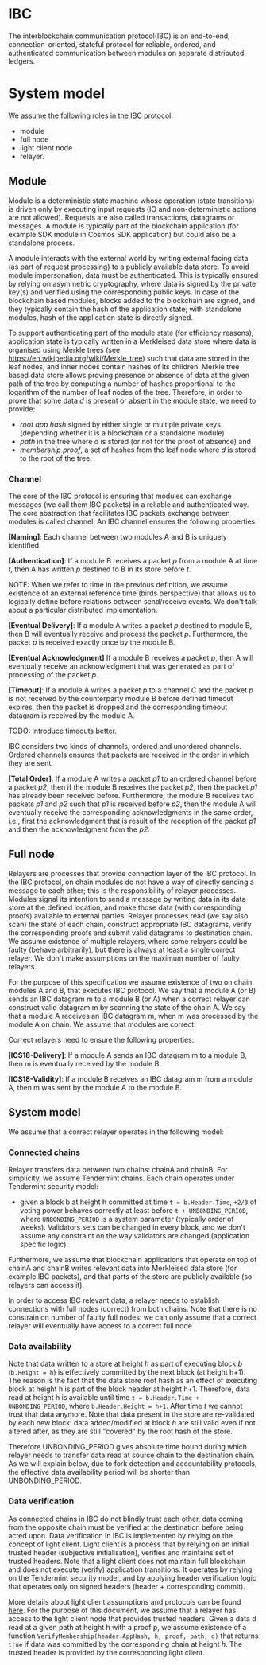 # IBC 

The interblockchain communication protocol(IBC) is an end-to-end, connection-oriented, stateful
protocol for reliable, ordered, and authenticated communication between modules on separate distributed
ledgers. 

# System model

We assume the following roles in the IBC protocol:

- module
- full node
- light client node
- relayer. 

## Module

Module is a deterministic state machine whose operation (state transitions) is driven only by executing
input requests (IO and non-deterministic actions are not allowed). Requests are also called transactions, 
datagrams or messages. A module is typically part of the blockchain application (for example SDK module in Cosmos SDK
application) but could also be a standalone process. 

A module interacts with the external world by writing external facing data (as part of request processing) to a 
publicly available data store. To avoid module impersonation, data must be authenticated. This is typically ensured
by relying on asymmetric cryptography, where data is signed by the private key(s) and verified using the corresponding
public keys. In case of the blockchain based modules, blocks added to the blockchain are signed, and they typically 
contain the hash of the application state; with standalone modules, hash of the application state is directly signed.

To support authenticating part of the module state (for efficiency reasons), application state is typically written in
a Merkleised data store where data is organised using Merkle trees (see https://en.wikipedia.org/wiki/Merkle_tree) such
that data are stored in the leaf nodes, and inner nodes contain hashes of its children. Merkle tree based data store 
allows proving presence or absence of data at the given path of the tree by computing a number of hashes proportional 
to the logarithm of the number of leaf nodes of the tree. Therefore, in order to prove that some data *d* is present 
or absent in the module state, we need to provide:

- *root app hash* signed by either single or multiple private keys (depending whether it is a blockchain or a 
standalone module) 
- *path* in the tree where *d* is stored (or not for the proof of absence) and 
- *membership proof*, a set of hashes from the leaf node where *d* is stored to the root of the tree.     

### Channel

The core of the IBC protocol is ensuring that modules can exchange messages (we call them IBC packets) in a 
reliable and authenticated way. The core abstraction that facilitates IBC packets exchange between modules is called 
channel. An IBC channel ensures the following properties:

**[Naming]**: Each channel between two modules A and B is uniquely identified. 

**[Authentication]**: If a module B receives a packet *p* from a module A at time *t*, then A has written *p* destined 
to B in its store before *t*. 

NOTE: When we refer to time in the previous definition, we assume existence of an external reference time 
(birds perspective) that allows us to logically define before relations between send/receive events. We don't talk 
about a particular distributed implementation.      

**[Eventual Delivery]**: If a module A writes a packet *p* destined to module B, then B will eventually receive and
process the packet *p*. Furthermore, the packet *p* is received exactly once by the module B. 

**[Eventual Acknowledgment]** If a module B receives a packet *p*, then A will eventually receive an acknowledgment
that was generated as part of processing of the packet *p*.

**[Timeout]**: If a module A writes a packet *p* to a channel *C* and the packet *p* is not received by the counterparty 
module B before defined timeout expires, then the packet is dropped and the corresponding timeout datagram is received by the 
module A. 

TODO: Introduce timeouts better. 
                              
IBC considers two kinds of channels, ordered and unordered channels. Ordered channels ensures that packets are received
in the order in which they are sent.

**[Total Order]**: If a module A writes a packet *p1* to an ordered channel before a packet *p2*, then if the module
B receives the packet *p2*, then the packet *p1* has already been received before. Furthermore, the module B receives
two packets *p1* and *p2* such that *p1* is received before *p2*, then the module A will eventually receive the 
corresponding acknowledgments in the same order, i.e., first the acknowledgment that is result of the reception of the
packet *p1* and then the acknowledgment from the *p2*.   

 
      
## Full node






Relayers are processes that provide connection layer of the IBC protocol. In the IBC protocol, on chain
modules do not have a way of directly sending a message to each other; this is the responsibility of relayer
processes. Modules signal its intention to send a message by writing data in its data store at the
defined location, and make those data (with corresponding proofs) available to external parties.
Relayer processes read (we say also scan) the state of each chain, construct appropriate IBC datagrams,
verify the corresponding proofs and submit valid datagrams to destination chain.   
We assume existence of multiple relayers, where some relayers could be faulty (behave arbitrarily),
but there is always at least a single correct relayer. We don't make assumptions on the maximum number of 
faulty relayers.

For the purpose of this specification we assume existence of two on chain modules A and B, that executes
IBC protocol. We say that a module A (or B) sends an IBC datagram m to a module B (or A) when a correct
relayer can construct valid datagram m by scanning the state of the chain A. We say that a module A receives
an IBC datagram m, when m was processed by the module A on chain. We assume that modules
are correct.    

Correct relayers need to ensure the following properties:

**[ICS18-Delivery]**: If a module A sends an IBC datagram m to a module B, then m is
eventually received by the module B.

**[ICS18-Validity]**: If a module B receives an IBC datagram m from a module A, 
then m was sent by the module A to the module B.

## System model

We assume that a correct relayer operates in the following model:

### Connected chains

Relayer transfers data between two chains: chainA and chainB. For simplicity, we assume Tendermint chains. 
Each chain operates under Tendermint security model:
- given a block b at height h committed at time `t = b.Header.Time`, `+2/3` of voting power behaves correctly
at least before `t + UNBONDING_PERIOD`, where `UNBONDING_PERIOD` is a system parameter (typically order of weeks).
Validators sets can be changed in every block, and we don't assume any constraint on the way validators are changed
(application specific logic).  

Furthermore, we assume that blockchain applications that operate on top of chainA and chainB writes
relevant data into Merkleised data store (for example IBC packets), and that parts of the store are publicly
available (so relayers can access it). 

In order to access IBC relevant data, a relayer needs to establish connections with full nodes (correct) from 
both chains. Note that there is no constrain on number of faulty full nodes: we can only assume that a correct relayer
will eventually have access to a correct full node. 

### Data availability

Note that data written to a store at height *h* as part of executing block *b* (`b.Height = h`) is effectively committed by 
the next block (at height h+1). The reason is the fact that the data store root hash as an effect of executing block at 
height h is part of the block header at height h+1. Therefore, data read at height h is available until time 
`t = b.Header.Time + UNBONDING_PERIOD`, where `b.Header.Height = h+1`. After time *t* we cannot trust that data anymore.
Note that data present in the store are re-validated by each new block: data added/modified at block *h* are still 
valid even if not altered after, as they are still "covered" by the root hash of the store. 

Therefore UNBONDING_PERIOD gives absolute time bound during which relayer needs to transfer data read at source chain
to the destination chain. As we will explain below, due to fork detection and accountability protocols, the effective 
data availability period will be shorter than UNBONDING_PERIOD. 

### Data verification

As connected chains in IBC do not blindly trust each other, data coming from the opposite chain must be verified at
the destination before being acted upon. Data verification in IBC is implemented by relying on the concept of light client.
Light client is a process that by relying on an initial trusted header (subjective initialisation), verifies and maintains 
set of trusted headers. Note that a light client does not maintain full blockchain and does not execute (verify) application
transitions. It operates by relying on the Tendermint security model, and by applying header verification logic that operates
only on signed headers (header + corresponding commit). 

More details about light client assumptions and protocols can be found 
[here](https://github.com/tendermint/spec/tree/master/rust-spec/lightclient). For the purpose of this document, we assume
that a relayer has access to the light client node that provides trusted headers.
Given a data d read at a given path at height h with a proof p, we assume existence of a function 
`VerifyMembership(header.AppHash, h, proof, path, d)` that returns `true` if data was committed by the corresponding
chain at height *h*. The trusted header is provided by the corresponding light client. 
